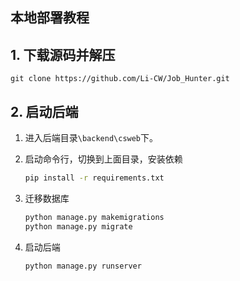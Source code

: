 ## 本地部署教程

## 1. 下载源码并解压

```git
git clone https://github.com/Li-CW/Job_Hunter.git
```

## 2. 启动后端

1. 进入后端目录`\backend\csweb`下。

2. 启动命令行，切换到上面目录，安装依赖

   ```bash
   pip install -r requirements.txt
   ```

3. 迁移数据库

   ```bash
   python manage.py makemigrations
   python manage.py migrate
   ```

4. 启动后端

   ```
   python manage.py runserver
   ```

   

